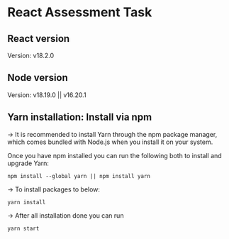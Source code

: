 # React Assessment Task

## React version

Version: v18.2.0

## Node version

Version: v18.19.0 || v16.20.1

## Yarn installation: Install via npm

-> It is recommended to install Yarn through the npm package manager, which comes bundled
with Node.js when you install it on your system.

Once you have npm installed you can run the following both to install and upgrade Yarn:

`npm install --global yarn || npm install yarn`

-> To install packages to below:

`yarn install`

-> After all installation done you can run

`yarn start`